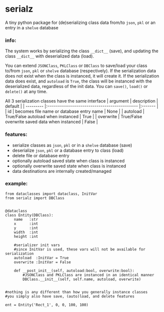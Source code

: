 # serialz
A tiny python package for (de)serializing class data from/to `json`, `pkl` or an entry in a `shelve` database


### info:

The system works by serializing the class `__dict__` (save), and updating the class `__dict__` with deserialized data (load).

You can extend `JSONClass`, `PKLClass` or `DBClass` to save/load your class to/from `json`, `pkl` or `shelve` database (respectively). If the serialization data does not exist when the class is instanced, it will create it. If the serialization data does exist, and `autoload` is `True`, the class will be instanced with the deserialized data, regardless of the init data. You can `save()`, `load()` or `delete()` at any time.

All 3 serialization classes have the same interface
| argument  | description                                    | default |
| --------- |:---------------------------------------------- |:------- |
| id        | becomes file name or database entry name       | None    |
| autoload  | True/False autoload when instanced             | True    |
| overwrite | True/False overwrite saved data when instanced | False   |


### features:
* serialize classes as `json`, `pkl` or in a `shelve` database (save)
* deserialize `json`, `pkl` or a database entry to class       (load)
* delete file or database entry 
* optionally autoload saved state when class is instanced
* optionally overwrite saved state when class is instanced
* data destinations are internally created/managed



### example:

```python3
from dataclasses import dataclass, InitVar
from serialz import DBClass


@dataclass
class Entity(DBClass):
    name   :str
    x      :int
    y      :int
    width  :int
    height :int
    
    #serializer init vars
    #since InitVar is used, these vars will not be available for serialization
    autoload  :InitVar = True
    overwrite :InitVar = False
    
    def __post_init__(self, autoload:bool, overwrite:bool):
        #JSONClass and PKLClass are instanced in an identical manner
        DBClass.__init__(self, self.name, autoload, overwrite)
        
        
#nothing is any different than how you generally instance classes
#you simply also have save, (auto)load, and delete features

ent = Entity('Rect_1', 0, 0, 100, 100)
```


